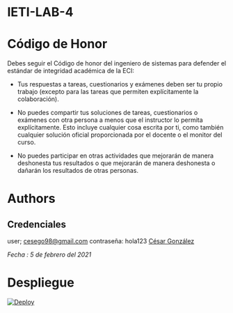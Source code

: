 # IETI-LAB-4
# Código de Honor

Debes seguir el Código de honor del ingeniero de sistemas para defender el estándar de integridad académica de la ECI:

* Tus respuestas a tareas, cuestionarios y exámenes deben ser tu propio trabajo (excepto para las tareas que permiten explícitamente la colaboración).

* No puedes compartir tus soluciones de tareas, cuestionarios o exámenes con otra persona a menos que el instructor lo permita explícitamente. Esto incluye cualquier cosa escrita por ti, como también cualquier solución oficial proporcionada por el docente o el monitor del curso.

* No puedes participar en otras actividades que mejorarán de manera deshonesta tus resultados o que mejorarán de manera deshonesta o dañarán los resultados de otras personas.

# Authors
## Credenciales 
user; cesego98@gmail.com
contraseña: hola123
[César González](https://github.com/csarssj) 

_Fecha : 5 de febrero del 2021_ 
# Despliegue
[![Deploy](https://www.herokucdn.com/deploy/button.svg)](https://task-planner-app4.herokuapp.com/
)
